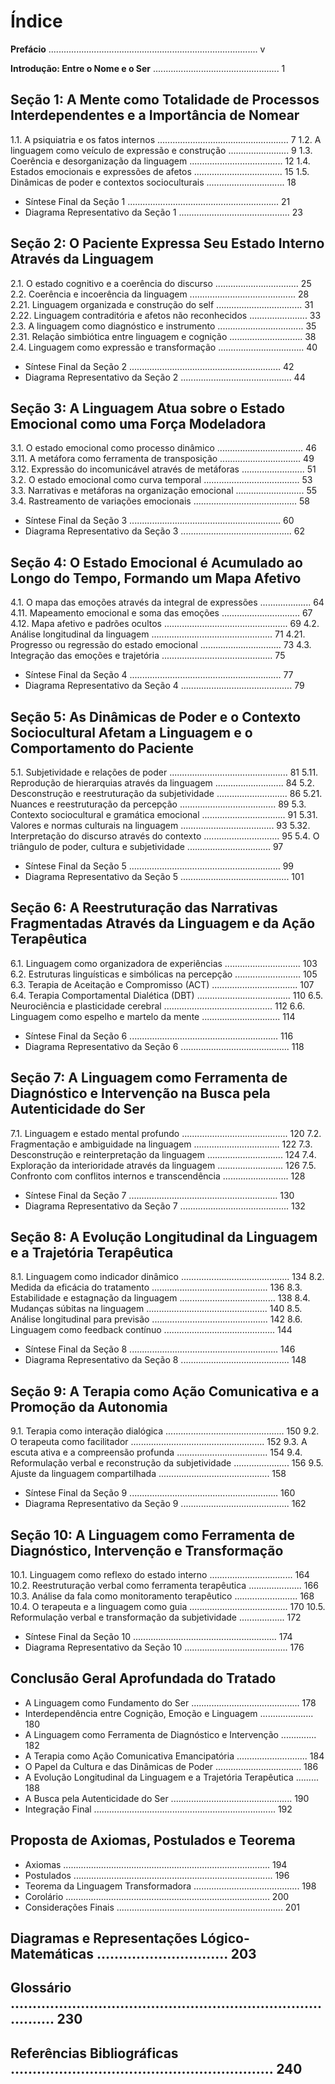 # Índice

**Prefácio** ................................................................................... v

**Introdução: Entre o Nome e o Ser** .................................................. 1

## Seção 1: A Mente como Totalidade de Processos Interdependentes e a Importância de Nomear
1.1. A psiquiatria e os fatos internos .................................................... 7
1.2. A linguagem como veículo de expressão e construção ........................ 9
1.3. Coerência e desorganização da linguagem ..................................... 12
1.4. Estados emocionais e expressões de afetos ................................... 15
1.5. Dinâmicas de poder e contextos socioculturais ............................... 18
   * Síntese Final da Seção 1 ............................................................ 21
   * Diagrama Representativo da Seção 1 ............................................ 23

## Seção 2: O Paciente Expressa Seu Estado Interno Através da Linguagem
2.1. O estado cognitivo e a coerência do discurso ................................. 25
2.2. Coerência e incoerência da linguagem .......................................... 28
2.21. Linguagem organizada e construção do self .................................. 31
2.22. Linguagem contraditória e afetos não reconhecidos ....................... 33
2.3. A linguagem como diagnóstico e instrumento .................................. 35
2.31. Relação simbiótica entre linguagem e cognição ............................. 38
2.4. Linguagem como expressão e transformação .................................. 40
   * Síntese Final da Seção 2 ............................................................ 42
   * Diagrama Representativo da Seção 2 ............................................ 44

## Seção 3: A Linguagem Atua sobre o Estado Emocional como uma Força Modeladora
3.1. O estado emocional como processo dinâmico .................................. 46
3.11. A metáfora como ferramenta de transposição ................................ 49
3.12. Expressão do incomunicável através de metáforas ......................... 51
3.2. O estado emocional como curva temporal ...................................... 53
3.3. Narrativas e metáforas na organização emocional ........................... 55
3.4. Rastreamento de variações emocionais ......................................... 58
   * Síntese Final da Seção 3 ............................................................ 60
   * Diagrama Representativo da Seção 3 ............................................ 62

## Seção 4: O Estado Emocional é Acumulado ao Longo do Tempo, Formando um Mapa Afetivo
4.1. O mapa das emoções através da integral de expressões .................... 64
4.11. Mapeamento emocional e soma das emoções ............................... 67
4.12. Mapa afetivo e padrões ocultos ................................................. 69
4.2. Análise longitudinal da linguagem ................................................ 71
4.21. Progresso ou regressão do estado emocional ................................ 73
4.3. Integração das emoções e trajetória ............................................ 75
   * Síntese Final da Seção 4 ............................................................ 77
   * Diagrama Representativo da Seção 4 ............................................ 79

## Seção 5: As Dinâmicas de Poder e o Contexto Sociocultural Afetam a Linguagem e o Comportamento do Paciente
5.1. Subjetividade e relações de poder ............................................... 81
5.11. Reprodução de hierarquias através da linguagem ........................... 84
5.2. Desconstrução e reestruturação da subjetividade ............................ 86
5.21. Nuances e reestruturação da percepção ...................................... 89
5.3. Contexto sociocultural e gramática emocional ................................. 91
5.31. Valores e normas culturais na linguagem ..................................... 93
5.32. Interpretação do discurso através do contexto .............................. 95
5.4. O triângulo de poder, cultura e subjetividade ................................. 97
   * Síntese Final da Seção 5 ............................................................ 99
   * Diagrama Representativo da Seção 5 ........................................... 101

## Seção 6: A Reestruturação das Narrativas Fragmentadas Através da Linguagem e da Ação Terapêutica
6.1. Linguagem como organizadora de experiências .............................. 103
6.2. Estruturas linguísticas e simbólicas na percepção .......................... 105
6.3. Terapia de Aceitação e Compromisso (ACT) .................................. 107
6.4. Terapia Comportamental Dialética (DBT) ..................................... 110
6.5. Neurociência e plasticidade cerebral ........................................... 112
6.6. Linguagem como espelho e martelo da mente ............................... 114
   * Síntese Final da Seção 6 ........................................................... 116
   * Diagrama Representativo da Seção 6 ........................................... 118

## Seção 7: A Linguagem como Ferramenta de Diagnóstico e Intervenção na Busca pela Autenticidade do Ser
7.1. Linguagem e estado mental profundo .......................................... 120
7.2. Fragmentação e ambiguidade na linguagem .................................. 122
7.3. Desconstrução e reinterpretação da linguagem .............................. 124
7.4. Exploração da interioridade através da linguagem .......................... 126
7.5. Confronto com conflitos internos e transcendência .......................... 128
   * Síntese Final da Seção 7 ........................................................... 130
   * Diagrama Representativo da Seção 7 ........................................... 132

## Seção 8: A Evolução Longitudinal da Linguagem e a Trajetória Terapêutica
8.1. Linguagem como indicador dinâmico ........................................... 134
8.2. Medida da eficácia do tratamento .............................................. 136
8.3. Estabilidade e estagnação da linguagem ...................................... 138
8.4. Mudanças súbitas na linguagem ................................................ 140
8.5. Análise longitudinal para previsão .............................................. 142
8.6. Linguagem como feedback contínuo ............................................ 144
   * Síntese Final da Seção 8 ........................................................... 146
   * Diagrama Representativo da Seção 8 ........................................... 148

## Seção 9: A Terapia como Ação Comunicativa e a Promoção da Autonomia
9.1. Terapia como interação dialógica ............................................... 150
9.2. O terapeuta como facilitador ..................................................... 152
9.3. A escuta ativa e a compreensão profunda .................................... 154
9.4. Reformulação verbal e reconstrução da subjetividade ...................... 156
9.5. Ajuste da linguagem compartilhada ............................................ 158
   * Síntese Final da Seção 9 ........................................................... 160
   * Diagrama Representativo da Seção 9 ........................................... 162

## Seção 10: A Linguagem como Ferramenta de Diagnóstico, Intervenção e Transformação
10.1. Linguagem como reflexo do estado interno ................................. 164
10.2. Reestruturação verbal como ferramenta terapêutica ..................... 166
10.3. Análise da fala como monitoramento terapêutico ......................... 168
10.4. O terapeuta e a linguagem como guia ....................................... 170
10.5. Reformulação verbal e transformação da subjetividade .................. 172
   * Síntese Final da Seção 10 ......................................................... 174
   * Diagrama Representativo da Seção 10 ......................................... 176

## Conclusão Geral Aprofundada do Tratado
* A Linguagem como Fundamento do Ser ........................................... 178
* Interdependência entre Cognição, Emoção e Linguagem ..................... 180
* A Linguagem como Ferramenta de Diagnóstico e Intervenção .............. 182
* A Terapia como Ação Comunicativa Emancipatória ............................ 184
* O Papel da Cultura e das Dinâmicas de Poder .................................. 186
* A Evolução Longitudinal da Linguagem e a Trajetória Terapêutica ......... 188
* A Busca pela Autenticidade do Ser ................................................ 190
* Integração Final ........................................................................ 192

## Proposta de Axiomas, Postulados e Teorema
* Axiomas .................................................................................. 194
* Postulados ............................................................................... 196
* Teorema da Linguagem Transformadora .......................................... 198
* Corolário ................................................................................. 200
* Considerações Finais .................................................................. 201

## Diagramas e Representações Lógico-Matemáticas .............................. 203

## Glossário ................................................................................. 230

## Referências Bibliográficas ............................................................ 240